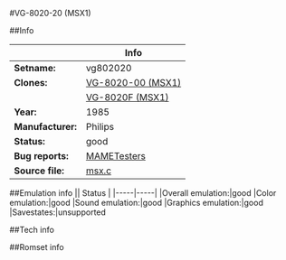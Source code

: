 #VG-8020-20 (MSX1)

##Info

||Info|
|-----|-----|
|**Setname:**|vg802020
|**Clones:**|[VG-8020-00 (MSX1)](vg802000.md)
||[VG-8020F (MSX1)](vg8020f.md)
|**Year:**|1985
|**Manufacturer:**|Philips
|**Status:**|good
|**Bug reports:**|[MAMETesters](http://mametesters.org/view_all_set.php?type=1&temporary=y&search=msx.c)
|**Source file:**|[msx.c](https://github.com/mamedev/mame/blob/master/src/mess/drivers/msx.c)

##Emulation info
|| Status |
|-----|-----|
|Overall emulation:|good
|Color emulation:|good
|Sound emulation:|good
|Graphics emulation:|good
|Savestates:|unsupported

##Tech info

##Romset info

<!--- START OF EDITED COMMENT DO NOT TOUCH TEXT ABOVE-->
